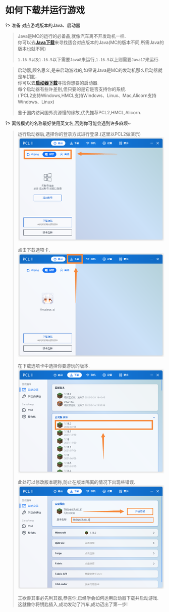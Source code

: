 # 如何下载并运行游戏

?> 准备 对应游戏版本的Java、启动器
> Java是MC的运行的必备品,就像汽车离不开发动机一样.  
> 你可以去[**Java下载**](D4/4-1)来寻找适合对应版本的Java(MC的版本不同,所需Java的版本也就不同)  
>   
> `1.16.5以及1.16.5`以下需要`Java8`来运行,`1.16.5`以上则需要`Java17`来运行.
   
> 启动器,顾名思义,是来启动游戏的,如果说Java是MC的发动机那么启动器就是车钥匙.  
> 你可以去[**启动器下载**](D4/4-2)寻找你想要的启动器.  
> 每个启动器有些许差别,但只要的是它是否支持你的系统.  
> (`PCL2支持Windows,HMCL支持Windows、Linux、Mac,Alicorn支持Windows、Linux)
>   
> 鉴于国内访问国外资源慢的缘故,优先推荐PCL2,HMCL,Alicorn.  

?> 离线模式的名称最好使用英文名,否则你可能会遇到许多麻烦~

> 运行启动器后,选择你的登录方式进行登录.(这里以PCL2做演示)
> ![1-2-1](../assets/D1/P2/01.png)
>  
> 点击下载选项卡.
> ![1-2-2](../assets/D1/P2/02.png)
>
> 在下载选项卡中选择你要游玩的版本.
> ![1-2-3](../assets/D1/P2/03.png)
>
> 此处可以修改版本昵称,防止在版本隔离的情况下出现些错误.
> ![1-2-4](../assets/D1/P2/04.png) 
> 
> 工欲善其事必先利其器,恭喜你,已经学会如何运用启动器下载并启动游戏.  
> 这就像你将钥匙插入,成功发动了汽车,成功迈出了第一步!